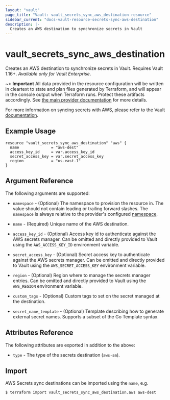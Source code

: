 ```yaml
---
layout: "vault"
page_title: "Vault: vault_secrets_sync_aws_destination resource"
sidebar_current: "docs-vault-resource-secrets-sync-aws-destination"
description: |-
  Creates an AWS destination to synchronize secrets in Vault
---
```


# vault\_secrets\_sync\_aws\_destination

Creates an AWS destination to synchronize secrets in Vault. Requires Vault 1.16+.
*Available only for Vault Enterprise*.

~> **Important** All data provided in the resource configuration will be
written in cleartext to state and plan files generated by Terraform, and
will appear in the console output when Terraform runs. Protect these
artifacts accordingly. See
[the main provider documentation](../index.html)
for more details.

For more information on syncing secrets with AWS, please refer to the Vault
[documentation](https://developer.hashicorp.com/vault/docs/sync/awssm).

## Example Usage

```hcl
resource "vault_secrets_sync_aws_destination" "aws" {
  name              = "aws-dest"
  access_key_id     = var.access_key_id
  secret_access_key = var.secret_access_key
  region            = "us-east-1"
}
```

## Argument Reference

The following arguments are supported:

* `namespace` - (Optional) The namespace to provision the resource in.
  The value should not contain leading or trailing forward slashes.
  The `namespace` is always relative to the provider's configured [namespace](/docs/providers/vault#namespace).

* `name` - (Required) Unique name of the AWS destination.

* `access_key_id` - (Optional) Access key id to authenticate against the AWS secrets manager.
  Can be omitted and directly provided to Vault using the `AWS_ACCESS_KEY_ID` environment
  variable.

* `secret_access_key` - (Optional) Secret access key to authenticate against the AWS secrets manager.
  Can be omitted and directly provided to Vault using the `AWS_SECRET_ACCESS_KEY` environment
  variable.

* `region` - (Optional) Region where to manage the secrets manager entries.
  Can be omitted and directly provided to Vault using the `AWS_REGION` environment
  variable.

* `custom_tags` - (Optional) Custom tags to set on the secret managed at the destination.

* `secret_name_template` - (Optional) Template describing how to generate external secret names.
  Supports a subset of the Go Template syntax.

## Attributes Reference

The following attributes are exported in addition to the above:

* `type` - The type of the secrets destination (`aws-sm`).

## Import

AWS Secrets sync destinations can be imported using the `name`, e.g.

```
$ terraform import vault_secrets_sync_aws_destination.aws aws-dest
```
